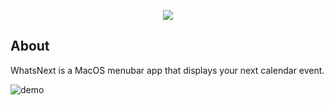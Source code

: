 <p align="center">
<img src = "https://github.com/NicholasBellucci/WhatsNext/blob/develop/Images/Logo.png?raw=true"/>
</p>

## About

WhatsNext is a MacOS menubar app that displays your next calendar event.

![demo](https://github.com/NicholasBellucci/WhatsNext/blob/develop/Images/Demo.gif?raw=true)
